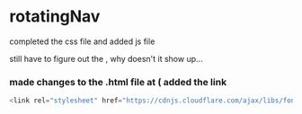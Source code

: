 # rotatingNav

completed the css file
and added js file

still have to figure out the <i class="fas fa-bars"></i> , why doesn't it show up...


### made changes to the .html file at ( added the link 

```JavaScript 
<link rel="stylesheet" href="https://cdnjs.cloudflare.com/ajax/libs/font-awesome/5.14.0/css/all.min.css" integrity="sha512-1PKOgIY59xJ8Co8+NE6FZ+LOAZKjy+KY8iq0G4B3CyeY6wYHN3yt9PW0XpSriVlkMXe40PTKnXrLnZ9+fkDaog==" crossorigin="anonymous">
```

